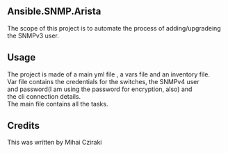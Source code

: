 <snippet>
  <content>

## Ansible.SNMP.Arista

The scope of this project is to automate the process of adding/upgradeing 
<br>the SNMPv3 user.
 

## Usage

The project is made of a main yml file , a vars file and an inventory file.
<br>Var file contains the credentials for the switches, the SNMPv4 user 
<br>and password(I am using the password for encryption, also) and
<br>the cli connection details.
<br>The main file contains all the tasks. 

  
## Credits
This was written by Mihai Cziraki
</content>
</snippet>
